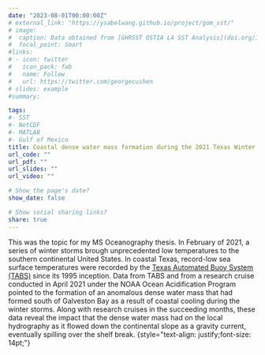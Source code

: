 ```yaml
---
date: "2023-08-01T00:00:00Z"
# external_link: "https://ysabelwang.github.io/project/gom_sst/"
# image:
#  caption: Data obtained from [GHRSST OSTIA L4 SST Analysis](doi.org/10.5067/GHOST-4FK01)
#  focal_point: Smart
#links:
# - icon: twitter
#   icon_pack: fab
#   name: Follow
#   url: https://twitter.com/georgecushen
# slides: example
#summary: 

tags:
#- SST
#- NetCDF
#- MATLAB
#- Gulf of Mexico
title: Coastal dense water mass formation during the 2021 Texas Winter Storms
url_code: ""
url_pdf: ""
url_slides: ""
url_video: ""

# Show the page's date?
show_date: false

# Show social sharing links?
share: true
---
```

This was the topic for my MS Oceanography thesis. In February of 2021, a series of winter storms brough unprecedented low temperatures to the southern continental United States. In coastal Texas, record-low sea surface temperatures were recorded by the <a href="https://https://tabs.gerg.tamu.edu">Texas Automated Buoy System (TABS)</a> since its 1995 inception. Data from TABS and from a research cruise conducted in April 2021 under the NOAA Ocean Acidification Program pointed to the formation of an anomalous dense water mass that had formed south of Galveston Bay as a result of coastal cooling during the winter storms. Along with research cruises in the succeeding months, these data reveal the impact that the dense water mass had on the local hydrography as it flowed down the continental slope as a gravity current, eventually spilling over the shelf break.
{style="text-align: justify;font-size: 14pt;"}

